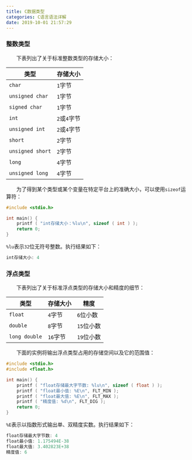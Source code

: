 ```yaml
---
title: C数据类型
categories: C语言语法详解
date: 2019-10-01 21:57:29
---
```

### 整数类型

&emsp;&emsp;下表列出了关于标准整数类型的存储大小：<!--more-->

类型             | 存储大小
-----------------|--------
`char`           | `1`字节
`unsigned char`  | `1`字节
`signed char`    | `1`字节
`int`            | `2`或`4`字节
`unsigned int`   | `2`或`4`字节
`short`          | `2`字节
`unsigned short` | `2`字节
`long`           | `4`字节
`unsigned long`  | `4`字节

&emsp;&emsp;为了得到某个类型或某个变量在特定平台上的准确大小，可以使用`sizeof`运算符：

``` cpp
#include <stdio.h>

int main() {
    printf ( "int存储大小：%lu\n", sizeof ( int ) );
    return 0;
}
```

`%lu`表示`32`位无符号整数。执行结果如下：

``` cpp
int存储大小: 4
```

### 浮点类型

&emsp;&emsp;下表列出了关于标准浮点类型的存储大小和精度的细节：

类型          | 存储大小 | 精度
--------------|---------|--------
`float`       | `4`字节  | `6`位小数
`double`      | `8`字节  | `15`位小数
`long double` | `16`字节 | `19`位小数

&emsp;&emsp;下面的实例将输出浮点类型占用的存储空间以及它的范围值：

``` cpp
#include <stdio.h>
#include <float.h>

int main() {
    printf ( "float存储最大字节数: %lu\n", sizeof ( float ) );
    printf ( "float最小值: %E\n", FLT_MIN );
    printf ( "float最大值: %E\n", FLT_MAX );
    printf ( "精度值: %d\n", FLT_DIG );
    return 0;
}
```

`%E`表示以指数形式输出单、双精度实数。执行结果如下：

``` cpp
float存储最大字节数: 4
float最小值: 1.175494E-38
float最大值: 3.402823E+38
精度值: 6
```